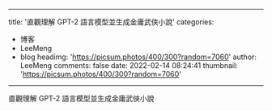 
---
title: '直觀理解 GPT-2 語言模型並生成金庸武俠小說'
categories: 
 - 博客
 - LeeMeng
 - blog
headimg: 'https://picsum.photos/400/300?random=7060'
author: LeeMeng
comments: false
date: 2022-02-14 08:24:41
thumbnail: 'https://picsum.photos/400/300?random=7060'
---

<div>   
直觀理解 GPT-2 語言模型並生成金庸武俠小說  
</div>
            